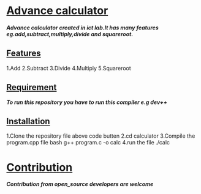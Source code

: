 # <ins>Advance calculator</ins>
***Advance calculator created in ict lab.It has many features eg.add,subtract,multiply,divide and squareroot.***
## <ins>Features</ins>
1.Add
2.Subtract
3.Divide
4.Multiply
5.Squareroot
## <ins>Requirement</ins>
***To run this repository you have to run this compiler e.g dev++***
## <ins>Installation</ins>
1.Clone the repository file above code butten
2.cd calculator
3.Compile the program.cpp file bash g++ program.c -o calc
4.run the file ./calc
# <ins>Contribution</ins>
***Contribution from open_source developers are welcome***

